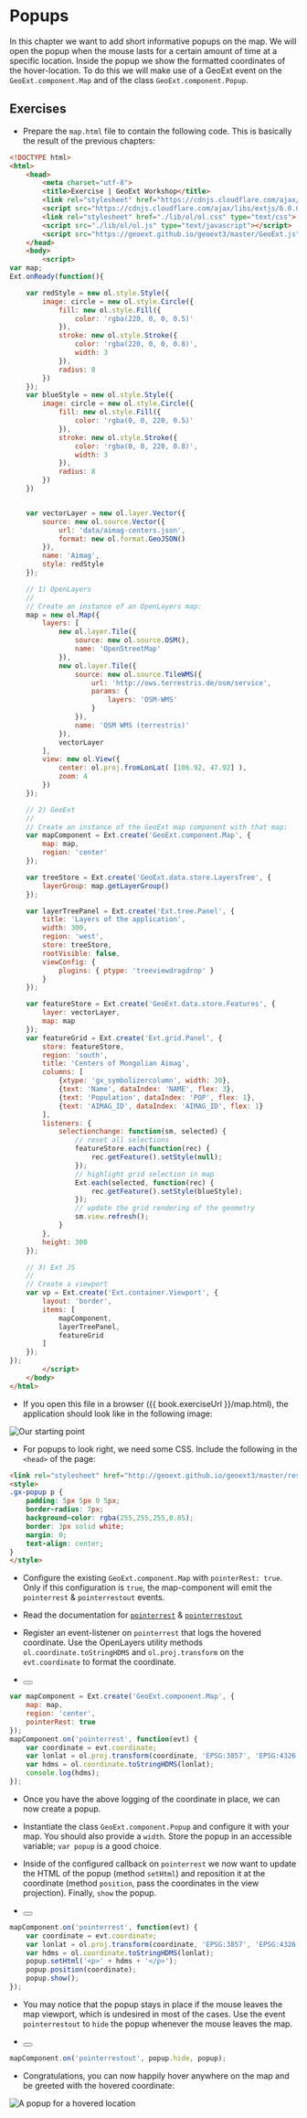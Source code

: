 # Popups

In this chapter we want to add short informative popups on the map. We will open the popup when the mouse lasts for a certain amount of time at a specific location. Inside the popup we show the formatted coordinates of the hover-location. To do this we will make use of a GeoExt event on the `GeoExt.component.Map` and of the class `GeoExt.component.Popup`.

## Exercises

* Prepare the `map.html` file to contain the following code. This is basically the result of the previous chapters:

```html
<!DOCTYPE html>
<html>
    <head>
        <meta charset="utf-8">
        <title>Exercise | GeoExt Workshop</title>
        <link rel="stylesheet" href="https://cdnjs.cloudflare.com/ajax/libs/extjs/6.0.0/classic/theme-triton/resources/theme-triton-all.css" type="text/css">
        <script src="https://cdnjs.cloudflare.com/ajax/libs/extjs/6.0.0/ext-all.js" type="text/javascript"></script>
        <link rel="stylesheet" href="./lib/ol/ol.css" type="text/css">
        <script src="./lib/ol/ol.js" type="text/javascript"></script>
        <script src="https://geoext.github.io/geoext3/master/GeoExt.js" type="text/javascript"></script>
    </head>
    <body>
        <script>
var map;
Ext.onReady(function(){

    var redStyle = new ol.style.Style({
        image: circle = new ol.style.Circle({
            fill: new ol.style.Fill({
                color: 'rgba(220, 0, 0, 0.5)'
            }),
            stroke: new ol.style.Stroke({
                color: 'rgba(220, 0, 0, 0.8)',
                width: 3
            }),
            radius: 8
        })
    });
    var blueStyle = new ol.style.Style({
        image: circle = new ol.style.Circle({
            fill: new ol.style.Fill({
                color: 'rgba(0, 0, 220, 0.5)'
            }),
            stroke: new ol.style.Stroke({
                color: 'rgba(0, 0, 220, 0.8)',
                width: 3
            }),
            radius: 8
        })
    })


    var vectorLayer = new ol.layer.Vector({
        source: new ol.source.Vector({
            url: 'data/aimag-centers.json',
            format: new ol.format.GeoJSON()
        }),
        name: 'Aimag',
        style: redStyle
    });

    // 1) OpenLayers
    //
    // Create an instance of an OpenLayers map:
    map = new ol.Map({
        layers: [
            new ol.layer.Tile({
                source: new ol.source.OSM(),
                name: 'OpenStreetMap'
            }),
            new ol.layer.Tile({
                source: new ol.source.TileWMS({
                    url: 'http://ows.terrestris.de/osm/service',
                    params: {
                        layers: 'OSM-WMS'
                    }
                }),
                name: 'OSM WMS (terrestris)'
            }),
            vectorLayer
        ],
        view: new ol.View({
            center: ol.proj.fromLonLat( [106.92, 47.92] ),
            zoom: 4
        })
    });

    // 2) GeoExt
    //
    // Create an instance of the GeoExt map component with that map:
    var mapComponent = Ext.create('GeoExt.component.Map', {
        map: map,
        region: 'center'
    });

    var treeStore = Ext.create('GeoExt.data.store.LayersTree', {
        layerGroup: map.getLayerGroup()
    });

    var layerTreePanel = Ext.create('Ext.tree.Panel', {
        title: 'Layers of the application',
        width: 300,
        region: 'west',
        store: treeStore,
        rootVisible: false,
        viewConfig: {
            plugins: { ptype: 'treeviewdragdrop' }
        }
    });

    var featureStore = Ext.create('GeoExt.data.store.Features', {
        layer: vectorLayer,
        map: map
    });
    var featureGrid = Ext.create('Ext.grid.Panel', {
        store: featureStore,
        region: 'south',
        title: 'Centers of Mongolian Aimag',
        columns: [
            {xtype: 'gx_symbolizercolumn', width: 30},
            {text: 'Name', dataIndex: 'NAME', flex: 3},
            {text: 'Population', dataIndex: 'POP', flex: 1},
            {text: 'AIMAG_ID', dataIndex: 'AIMAG_ID', flex: 1}
        ],
        listeners: {
            selectionchange: function(sm, selected) {
                // reset all selections
                featureStore.each(function(rec) {
                    rec.getFeature().setStyle(null);
                });
                // highlight grid selection in map
                Ext.each(selected, function(rec) {
                    rec.getFeature().setStyle(blueStyle);
                });
                // update the grid rendering of the geometry
                sm.view.refresh();
            }
        },
        height: 300
    });

    // 3) Ext JS
    //
    // Create a viewport
    var vp = Ext.create('Ext.container.Viewport', {
        layout: 'border',
        items: [
            mapComponent,
            layerTreePanel,
            featureGrid
        ]
    });
});
        </script>
    </body>
</html>
```

* If you open this file in a browser ({{ book.exerciseUrl }}/map.html), the application should look like in the following image:

![Our starting point](../feature-grid/after.png)

* For popups to look right, we need some CSS. Include the following in the `<head>` of the page:

```html
<link rel="stylesheet" href="http://geoext.github.io/geoext3/master/resources/css/gx-popup.css" type="text/css">
<style>
.gx-popup p {
    padding: 5px 5px 0 5px;
    border-radius: 7px;
    background-color: rgba(255,255,255,0.85);
    border: 3px solid white;
    margin: 0;
    text-align: center;
}
</style>
```

* Configure the existing `GeoExt.component.Map` with `pointerRest: true`. Only if this configuration is `true`, the map-component will emit the `pointerrest` & `pointerrestout` events.

* Read the documentation for [`pointerrest`](http://geoext.github.io/geoext3/master/docs/#!/api/GeoExt.component.Map-event-pointerrest) & [`pointerrestout`](http://geoext.github.io/geoext3/master/docs/#!/api/GeoExt.component.Map-event-pointerrestout)

* Register an event-listener on `pointerrest` that logs the hovered coordinate. Use the OpenLayers utility methods `ol.coordinate.toStringHDMS` and `ol.proj.transform` on the `evt.coordinate` to format the coordinate.

* <button class="section" target="hint1" show="Show hint" hide="Hide hint"></button>

<!--sec data-title="Hint" data-id="hint1" data-show=false ces-->
```js
var mapComponent = Ext.create('GeoExt.component.Map', {
    map: map,
    region: 'center',
    pointerRest: true
});
mapComponent.on('pointerrest', function(evt) {
    var coordinate = evt.coordinate;
    var lonlat = ol.proj.transform(coordinate, 'EPSG:3857', 'EPSG:4326')
    var hdms = ol.coordinate.toStringHDMS(lonlat);
    console.log(hdms);
});
```
<!--endsec-->

* Once you have the above logging of the coordinate in place, we can now create a popup.

* Instantiate the class `GeoExt.component.Popup` and configure it with your map. You should also provide a `width`. Store the popup in an accessible variable; `var popup` is a good choice.

* Inside of the configured callback on `pointerrest` we now want to update the HTML of the popup (method `setHtml`) and reposition it at the coordinate (method `position`, pass the coordinates in the view projection). Finally, `show` the popup.

* <button class="section" target="hint2" show="Show hint" hide="Hide hint"></button>

<!--sec data-title="Hint" data-id="hint2" data-show=false ces-->
```js
mapComponent.on('pointerrest', function(evt) {
    var coordinate = evt.coordinate;
    var lonlat = ol.proj.transform(coordinate, 'EPSG:3857', 'EPSG:4326')
    var hdms = ol.coordinate.toStringHDMS(lonlat);
    popup.setHtml('<p>' + hdms + '</p>');
    popup.position(coordinate);
    popup.show();
});
```
<!--endsec-->

* You may notice that the popup stays in place if the mouse leaves the map viewport, which is undesired in most of the cases. Use the event `pointerrestout` to `hide` the popup whenever the mouse leaves the map.

* <button class="section" target="hint3" show="Show hint" hide="Hide hint"></button>

<!--sec data-title="Hint" data-id="hint3" data-show=false ces-->
```js
mapComponent.on('pointerrestout', popup.hide, popup);
```
<!--endsec-->

* Congratulations, you can now happily hover anywhere on the map and be greeted with the hovered coordinate:

![A popup for a hovered location](popup.png)
